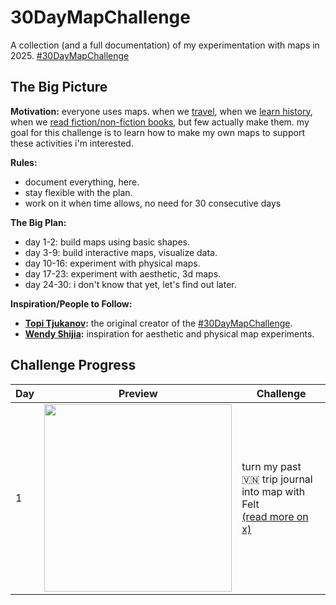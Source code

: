 # 30DayMapChallenge

A collection (and a full documentation) of my experimentation with maps in 2025. [#30DayMapChallenge](https://github.com/tjukanovt/30DayMapChallenge)

## The Big Picture

**Motivation:** everyone uses maps. when we [travel](https://www.instagram.com/chunrapeepat/), when we [learn history](https://x.com/chunrapeepat/status/1735255332304441682), when we [read fiction/non-fiction books](https://chunrapeepat.com/books/), but few actually make them. my goal for this challenge is to learn how to make my own maps to support these activities i'm interested.

**Rules:**

- document everything, here.
- stay flexible with the plan.
- work on it when time allows, no need for 30 consecutive days

**The Big Plan:**

- day 1-2: build maps using basic shapes.
- day 3-9: build interactive maps, visualize data.
- day 10-16: experiment with physical maps.
- day 17-23: experiment with aesthetic, 3d maps.
- day 24-30: i don't know that yet, let's find out later.

**Inspiration/People to Follow:**

- **[Topi Tjukanov](https://x.com/Tjukanov):** the original creator of the [#30DayMapChallenge](https://github.com/tjukanovt/30DayMapChallenge).
- **[Wendy Shijia](https://x.com/ShijiaWendy):** inspiration for aesthetic and physical map experiments.

## Challenge Progress

<table>
  <thead>
    <tr>
      <th>Day</th>
      <th>Preview</th>
      <th>Challenge</th>
    </tr>
  </thead>
  <tbody>
    <tr>
      <td>1</td>
      <td><img src="./assets/day1.png" width="300"/></td>
      <td>turn my past 🇻🇳 trip journal into map with Felt<br><a href="https://x.com/chunrapeepat/status/1894790363786944674" target="_blank">(read more on x)</a></td>
    </tr>
  </tbody>
</table>
